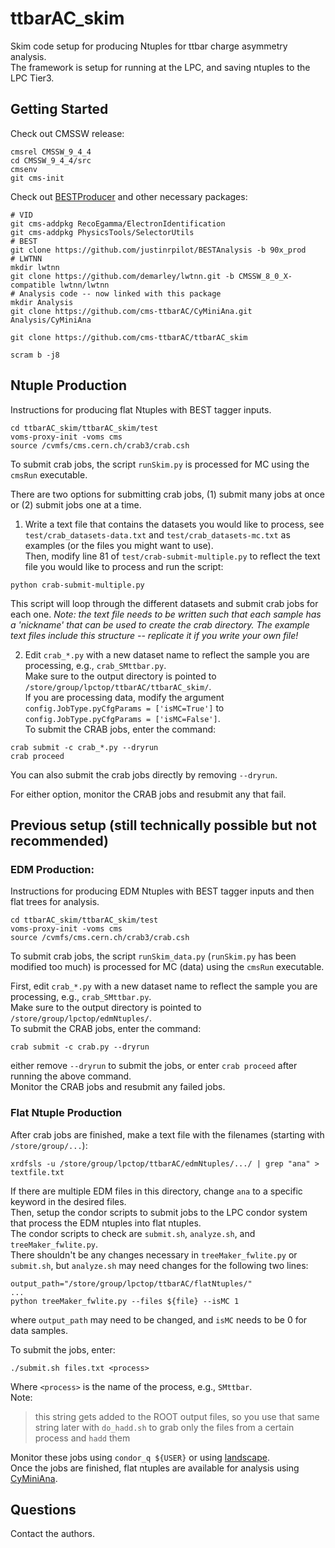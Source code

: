 # ttbarAC_skim

Skim code setup for producing Ntuples for ttbar charge asymmetry analysis.  
The framework is setup for running at the LPC, and saving ntuples to the LPC Tier3.


## Getting Started

Check out CMSSW release:
```
cmsrel CMSSW_9_4_4
cd CMSSW_9_4_4/src
cmsenv
git cms-init
```

Check out [BESTProducer](https://github.com/justinrpilot/BESTAnalysis) and other necessary packages:
```
# VID
git cms-addpkg RecoEgamma/ElectronIdentification
git cms-addpkg PhysicsTools/SelectorUtils
# BEST 
git clone https://github.com/justinrpilot/BESTAnalysis -b 90x_prod
# LWTNN
mkdir lwtnn
git clone https://github.com/demarley/lwtnn.git -b CMSSW_8_0_X-compatible lwtnn/lwtnn
# Analysis code -- now linked with this package
mkdir Analysis
git clone https://github.com/cms-ttbarAC/CyMiniAna.git Analysis/CyMiniAna

git clone https://github.com/cms-ttbarAC/ttbarAC_skim

scram b -j8
```

## Ntuple Production

Instructions for producing flat Ntuples with BEST tagger inputs.

```
cd ttbarAC_skim/ttbarAC_skim/test
voms-proxy-init -voms cms
source /cvmfs/cms.cern.ch/crab3/crab.csh
```

To submit crab jobs, the script `runSkim.py` is processed for MC using the `cmsRun` executable.

There are two options for submitting crab jobs, (1) submit many jobs at once or (2) submit jobs one at a time.

1. Write a text file that contains the datasets you would like to process, see `test/crab_datasets-data.txt` and `test/crab_datasets-mc.txt` as examples (or the files you might want to use).  
Then, modify line 81 of `test/crab-submit-multiple.py` to reflect the text file you would like to process and run the script: 
```
python crab-submit-multiple.py
```
This script will loop through the different datasets and submit crab jobs for each one.
_Note: the text file needs to be written such that each sample has a 'nickname' that can be used to create the crab directory.  The example text files include this structure -- replicate it if you write your own file!_

2. Edit `crab_*.py` with a new dataset name to reflect the sample you are processing, e.g., `crab_SMttbar.py`.  
Make sure to the output directory is pointed to `/store/group/lpctop/ttbarAC/ttbarAC_skim/`.  
If you are processing data, modify the argument `config.JobType.pyCfgParams = ['isMC=True']` to `config.JobType.pyCfgParams = ['isMC=False']`.  
To submit the CRAB jobs, enter the command:
```
crab submit -c crab_*.py --dryrun
crab proceed
```
You can also submit the crab jobs directly by removing `--dryrun`.

For either option, monitor the CRAB jobs and resubmit any that fail.


## Previous setup (still technically possible but not recommended)

### EDM Production:

Instructions for producing EDM Ntuples with BEST tagger inputs and then flat trees for analysis.

```
cd ttbarAC_skim/ttbarAC_skim/test
voms-proxy-init -voms cms
source /cvmfs/cms.cern.ch/crab3/crab.csh
```

To submit crab jobs, the script `runSkim_data.py` (`runSkim.py` has been modified too much) is processed for MC (data) using the `cmsRun` executable.

First, edit `crab_*.py` with a new dataset name to reflect the sample you are processing, e.g., `crab_SMttbar.py`.  
Make sure to the output directory is pointed to `/store/group/lpctop/edmNtuples/`.  
To submit the CRAB jobs, enter the command:
```
crab submit -c crab.py --dryrun
```
either remove `--dryrun` to submit the jobs, or enter `crab proceed` after running the above command.  
Monitor the CRAB jobs and resubmit any failed jobs.


### Flat Ntuple Production

After crab jobs are finished, make a text file with the filenames (starting with `/store/group/...`):

```
xrdfsls -u /store/group/lpctop/ttbarAC/edmNtuples/.../ | grep "ana" > textfile.txt
```
If there are multiple EDM files in this directory, change `ana` to a specific keyword in the desired files.  
Then, setup the condor scripts to submit jobs to the LPC condor system that process the EDM ntuples into flat ntuples.  
The condor scripts to check are `submit.sh`, `analyze.sh`, and `treeMaker_fwlite.py`.  
There shouldn't be any changes necessary in `treeMaker_fwlite.py` or `submit.sh`, but `analyze.sh` may need changes for the following two lines:
```
output_path="/store/group/lpctop/ttbarAC/flatNtuples/"
...
python treeMaker_fwlite.py --files ${file} --isMC 1
```
where `output_path` may need to be changed, and `isMC` needs to be 0 for data samples.  

To submit the jobs, enter:

```
./submit.sh files.txt <process>
```

Where `<process>` is the name of the process, e.g., `SMttbar`.  
Note: 
> this string gets added to the ROOT output files, 
> so you use that same string later with `do_hadd.sh` 
> to grab only the files from a certain process and `hadd` them

Monitor these jobs using `condor_q ${USER}` or using [landscape](https://landscape.fnal.gov/lpc/dashboard/db/lpc-summary?orgId=1).  
Once the jobs are finished, flat ntuples are available for analysis using [CyMiniAna](https://github.com/cms-ttbarAC/CyMiniAna).

## Questions
Contact the authors.
